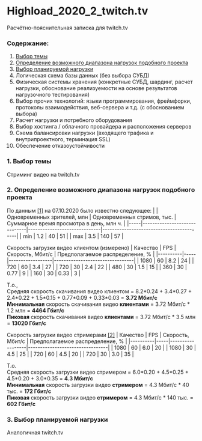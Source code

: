 
# Highload_2020_2_twitch.tv
Расчётно-пояснительная записка для twitch.tv

### Содержание:
1.  [Выбор темы](#1--выбор-темы)
2.  [Определение возможного диапазона нагрузок подобного проекта](#2-определение-возможного-диапазона-нагрузок-подобного-проекта)
3.  [Выбор планируемой нагрузки](#3-выбор-планируемой-нагрузки)
4.  Логическая схема базы данных (без выбора СУБД)
5.  Физическая системы хранения (конкретные СУБД, шардинг, расчет нагрузки, обоснование реализуемости на основе результатов нагрузочного тестирования)
6.  Выбор прочих технологий: языки программирования, фреймфорки, протоколы взаимодействия, веб-сервера и т.д. (с обоcнованием выбора)
7.  Расчет нагрузки и потребного оборудования
8.  Выбор хостинга / облачного провайдера и расположения серверов
9.  Схема балансировки нагрузки (входящего трафика и внутрипроектного, терминация SSL)
10.  Обеспечение отказоустойчивости


### 1.  Выбор темы
Стриминг видео на twitch.tv


### 2. Определение возможного диапазона нагрузок подобного проекта

По данным [[1]](https://twitchtracker.com/statistics) на 07.10.2020 было известно следующее:
|     | Одновременных зрителей, млн | Одновременных стримов, тыс. | Суммарное время просмотра в день, млн ч. |
|-----|------------------------------|------------------------------|------------------------------------------|
| min | 1.2                          | 40                           | 51                                       |
| max | 3.5                          | 140                          | 57                                       |

Скорость загрузки видео клиентом (измерено)
| Качество | FPS | Скорость, Мбит/с | Предполагаемое распределение, % |
|----------|-----|------------------|---------------------------------|
| 1080     | 60  | 8.2              | 24                              |
| 720      | 60  | 3.4              | 27                              |
| 720      | 30  | 2.4              | 22                              |
| 480      | 30  | 1.5              | 15                              |
| 360      | 30  | 0.77             | 9                               |
| 160      | 30  | 0.33             | 3                               |

Т.о.,  
Средняя скорость скачивания видео клиентом =  8.2\*0.24 + 3.4\*0.27 + 2.4\*0.22 + 1.5\*0.15 + 0.77\*0.09 + 0.33\*0.03 = **3.72 Мбит/с**  
**Минимальная** скорость скачивания видео **клиентами** = 3.72 Мбит/с \* 1.2 млн = **4464 Гбит/с**  
**Пиковая** скорость скачивания видео **клиентами** = 3.72 Мбит/с \* 3.5 млн = **13020 Гбит/с**  
 
 Скорость загрузки видео стримерами [[2]](https://stream.twitch.tv/encoding/)
| Качество | FPS | Скорость, Мбит/с | Предполагаемое распределение, % |
|----------|-----|------------------|---------------------------------|
| 1080     | 60  | 6.0              | 20                              |
| 1080     | 30  | 4.5              | 25                              |
| 720      | 60  | 4.5              | 20                              |
| 720      | 30  | 3.0              | 35                              |

Т.о.  
Средняя скорость загрузки видео стримером = 6.0\*0.20 + 4.5\*0.25 + 4.5\*0.20 + 3.0\*0.35 = **4.3 Мбит/с**  
**Минимальная** скорость загрузки видео **стримером** = 4.3 Мбит/с \* 40 тыс. = **172 Гбит/с**  
**Пиковая** скорость загрузки видео **стримером** = 4.3 Мбит/с \* 140 тыс. = **602 Гбит/с**  


### 3. Выбор планируемой нагрузки
Аналогичная twitch.tv
